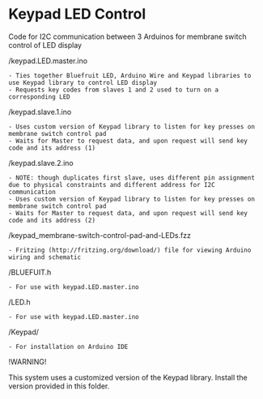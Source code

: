 # Keypad LED Control
Code for I2C communication between 3 Arduinos for membrane switch control of LED display

/keypad.LED.master.ino

    - Ties together Bluefruit LED, Arduino Wire and Keypad libraries to use Keypad library to control LED display
    - Requests key codes from slaves 1 and 2 used to turn on a corresponding LED

/keypad.slave.1.ino

    - Uses custom version of Keypad library to listen for key presses on membrane switch control pad 
    - Waits for Master to request data, and upon request will send key code and its address (1)

/keypad.slave.2.ino

    - NOTE: though duplicates first slave, uses different pin assignment due to physical constraints and different address for I2C communication
    - Uses custom version of Keypad library to listen for key presses on membrane switch control pad 
    - Waits for Master to request data, and upon request will send key code and its address (2)

/keypad_membrane-switch-control-pad-and-LEDs.fzz
    
    - Fritzing (http://fritzing.org/download/) file for viewing Arduino wiring and schematic

/BLUEFUIT.h

    - For use with keypad.LED.master.ino

/LED.h
    
    - For use with keypad.LED.master.ino

/Keypad/
    
    - For installation on Arduino IDE 


!WARNING!

This system uses a customized version of the Keypad library. Install the version provided in this folder.